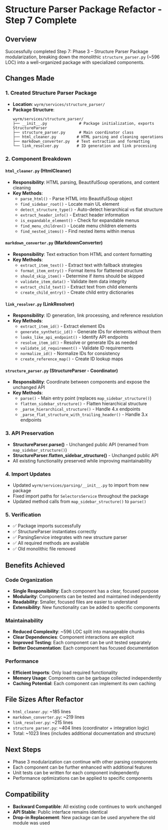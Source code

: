 # Structure Parser Package Refactor - Step 7 Complete

## Overview
Successfully completed Step 7: Phase 3 – Structure Parser Package modularization, breaking down the monolithic `structure_parser.py` (~596 LOC) into a well-organized package with specialized components.

## Changes Made

### 1. Created Structure Parser Package
- **Location**: `wyrm/services/structure_parser/`
- **Package Structure**:
  ```
  wyrm/services/structure_parser/
  ├── __init__.py              # Package initialization, exports StructureParser
  ├── structure_parser.py      # Main coordinator class
  ├── html_cleaner.py         # HTML parsing and cleaning operations
  ├── markdown_converter.py   # Text extraction and formatting
  └── link_resolver.py        # ID generation and link processing
  ```

### 2. Component Breakdown

#### `html_cleaner.py` (HtmlCleaner)
- **Responsibility**: HTML parsing, BeautifulSoup operations, and content cleaning
- **Key Methods**:
  - `parse_html()` - Parse HTML into BeautifulSoup object
  - `find_sidebar_root()` - Locate main UL element
  - `detect_structure_type()` - Auto-detect hierarchical vs flat structure
  - `extract_header_info()` - Extract header information
  - `is_expandable_element()` - Check for expandable menus
  - `find_menu_children()` - Locate menu children elements
  - `find_nested_items()` - Find nested items within menus

#### `markdown_converter.py` (MarkdownConverter)
- **Responsibility**: Text extraction from HTML and content formatting
- **Key Methods**:
  - `extract_item_text()` - Extract text with fallback strategies
  - `format_item_entry()` - Format items for flattened structure
  - `should_skip_item()` - Determine if items should be skipped
  - `validate_item_data()` - Validate item data integrity
  - `extract_child_text()` - Extract text from child elements
  - `create_child_entry()` - Create child entry dictionaries

#### `link_resolver.py` (LinkResolver)
- **Responsibility**: ID generation, link processing, and reference resolution
- **Key Methods**:
  - `extract_item_id()` - Extract element IDs
  - `generate_synthetic_id()` - Generate IDs for elements without them
  - `looks_like_api_endpoint()` - Identify API endpoints
  - `resolve_item_id()` - Resolve or generate IDs as needed
  - `validate_id_requirement()` - Validate ID requirements
  - `normalize_id()` - Normalize IDs for consistency
  - `create_reference_map()` - Create ID lookup maps

#### `structure_parser.py` (StructureParser - Coordinator)
- **Responsibility**: Coordinate between components and expose the unchanged API
- **Key Methods**:
  - `parse()` - Main entry point (replaces `map_sidebar_structure()`)
  - `flatten_sidebar_structure()` - Flatten hierarchical structure
  - `_parse_hierarchical_structure()` - Handle 4.x endpoints
  - `_parse_flat_structure_with_trailing_header()` - Handle 3.x endpoints

### 3. API Preservation
- **StructureParser.parse()** - Unchanged public API (renamed from `map_sidebar_structure()`)
- **StructureParser.flatten_sidebar_structure()** - Unchanged public API
- All existing functionality preserved while improving maintainability

### 4. Import Updates
- Updated `wyrm/services/parsing/__init__.py` to import from new package
- Fixed import paths for `SelectorsService` throughout the package
- Updated method calls from `map_sidebar_structure()` to `parse()`

### 5. Verification
- ✅ Package imports successfully
- ✅ StructureParser instantiates correctly
- ✅ ParsingService integrates with new structure parser
- ✅ All required methods are available
- ✅ Old monolithic file removed

## Benefits Achieved

### Code Organization
- **Single Responsibility**: Each component has a clear, focused purpose
- **Modularity**: Components can be tested and maintained independently
- **Readability**: Smaller, focused files are easier to understand
- **Extensibility**: New functionality can be added to specific components

### Maintainability
- **Reduced Complexity**: ~596 LOC split into manageable chunks
- **Clear Dependencies**: Component interactions are explicit
- **Improved Testing**: Each component can be unit tested separately
- **Better Documentation**: Each component has focused documentation

### Performance
- **Efficient Imports**: Only load required functionality
- **Memory Usage**: Components can be garbage collected independently
- **Caching Potential**: Each component can implement its own caching

## File Sizes After Refactor
- `html_cleaner.py`: ~185 lines
- `markdown_converter.py`: ~219 lines  
- `link_resolver.py`: ~215 lines
- `structure_parser.py`: ~404 lines (coordinator + integration logic)
- Total: ~1023 lines (includes additional documentation and structure)

## Next Steps
- Phase 3 modularization can continue with other parsing components
- Each component can be further enhanced with additional features
- Unit tests can be written for each component independently
- Performance optimizations can be applied to specific components

## Compatibility
- **Backward Compatible**: All existing code continues to work unchanged
- **API Stable**: Public interface remains identical
- **Drop-in Replacement**: New package can be used anywhere the old module was used
